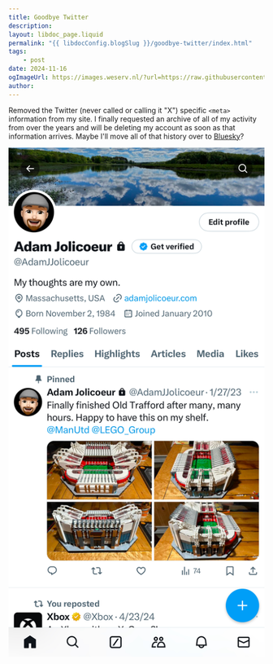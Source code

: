 ```yaml
---
title: Goodbye Twitter
description:
layout: libdoc_page.liquid
permalink: "{{ libdocConfig.blogSlug }}/goodbye-twitter/index.html"
tags:
    - post
date: 2024-11-16
ogImageUrl: https://images.weserv.nl/?url=https://raw.githubusercontent.com/AdamJ/AdamJ.github.io/refs/heads/main/src/assets/img/AdamJolicoeur_dot_com.webp&w=1200&h=600&fit=cover&q=30&output=webp
author:
---
```


Removed the Twitter (never called or calling it "X") specific `<meta>` information from my site. I finally requested an archive of all of my activity from over the years and will be deleting my account as soon as that information arrives. Maybe I'll move all of that history over to [Bluesky](https://bsky.app/profile/adamjol.bsky.social)?

![Screenshot of my Twitter account](./twitter_memory.jpg)
